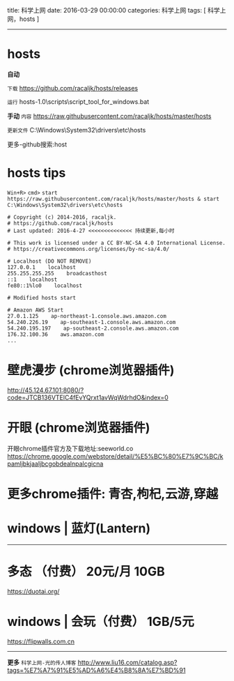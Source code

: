 title: 科学上网
date: 2016-03-29 00:00:00
categories:  科学上网
tags: [ 科学上网，hosts ]


---

# hosts
**自动**

`下载`  https://github.com/racaljk/hosts/releases

`运行` hosts-1.0\scripts\script_tool_for_windows.bat



**手动**
`内容` https://raw.githubusercontent.com/racaljk/hosts/master/hosts

`更新文件` C:\Windows\System32\drivers\etc\hosts


更多-github搜索:host



# hosts tips
`Win+R>` `cmd>` `start https://raw.githubusercontent.com/racaljk/hosts/master/hosts & start C:\Windows\System32\drivers\etc\hosts`
```
# Copyright (c) 2014-2016, racaljk.
# https://github.com/racaljk/hosts
# Last updated: 2016-4-27 <<<<<<<<<<<<<< 持续更新,每小时
 
# This work is licensed under a CC BY-NC-SA 4.0 International License.
# https://creativecommons.org/licenses/by-nc-sa/4.0/
 
# Localhost (DO NOT REMOVE)
127.0.0.1    localhost
255.255.255.255    broadcasthost
::1    localhost
fe80::1%lo0    localhost
 
# Modified hosts start
 
# Amazon AWS Start
27.0.1.125    ap-northeast-1.console.aws.amazon.com
54.240.226.19    ap-southeast-1.console.aws.amazon.com
54.240.195.197    ap-southeast-2.console.aws.amazon.com
176.32.100.36    aws.amazon.com
...
```




# 壁虎漫步 (chrome浏览器插件)
http://45.124.67.101:8080/?code=JTCB136VTElC4fEvYQrxt1avWqWdrhdO&index=0


# 开眼   (chrome浏览器插件)
开眼chrome插件官方及下载地址:seeworld.co
https://chrome.google.com/webstore/detail/%E5%BC%80%E7%9C%BC/kpamljbkjaaljbcgobdealnpalcgicna



# 更多chrome插件: 青杏,枸杞,云游,穿越



# windows | 蓝灯(Lantern)


---
# 多态  （付费）  20元/月 10GB
https://duotai.org/


# windows | 会玩（付费） 1GB/5元
https://flipwalls.com.cn


---
**更多**
`科学上网-光的传人博客`
http://www.liu16.com/catalog.asp?tags=%E7%A7%91%E5%AD%A6%E4%B8%8A%E7%BD%91


<!-- more -->
